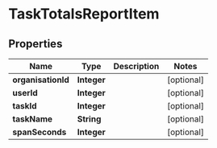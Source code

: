 

# TaskTotalsReportItem

## Properties

Name | Type | Description | Notes
------------ | ------------- | ------------- | -------------
**organisationId** | **Integer** |  |  [optional]
**userId** | **Integer** |  |  [optional]
**taskId** | **Integer** |  |  [optional]
**taskName** | **String** |  |  [optional]
**spanSeconds** | **Integer** |  |  [optional]



